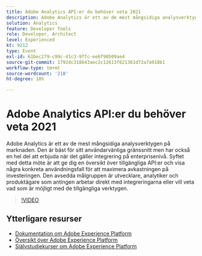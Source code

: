 ```yaml
---
title: Adobe Analytics API:er du behöver veta 2021
description: Adobe Analytics är ett av de mest mångsidiga analysverktygen på marknaden. Den är bäst för sitt användarvänliga gränssnitt men har också en hel del att erbjuda när det gäller integrering på enterprisenivå. Syftet med detta möte är att ge dig en översikt över tillgängliga API:er och visa några konkreta användningsfall för att maximera avkastningen på investeringen. Den avsedda målgruppen är utvecklare, analytiker och produktägare som antingen arbetar direkt med integreringarna eller vill veta vad som är möjligt med de tillgängliga verktygen.
solution: Analytics
feature: Developer Tools
role: Developer, Architect
level: Experienced
kt: 9212
type: Event
exl-id: 61bec279-c99c-41c3-9ffc-ee6f90509ae4
source-git-commit: 1792dc318643aec2c12613f621361d72a7a918b1
workflow-type: tm+mt
source-wordcount: '218'
ht-degree: 10%

---
```


# Adobe Analytics API:er du behöver veta 2021

Adobe Analytics är ett av de mest mångsidiga analysverktygen på marknaden. Den är bäst för sitt användarvänliga gränssnitt men har också en hel del att erbjuda när det gäller integrering på enterprisenivå. Syftet med detta möte är att ge dig en översikt över tillgängliga API:er och visa några konkreta användningsfall för att maximera avkastningen på investeringen. Den avsedda målgruppen är utvecklare, analytiker och produktägare som antingen arbetar direkt med integreringarna eller vill veta vad som är möjligt med de tillgängliga verktygen.

>[!VIDEO](https://video.tv.adobe.com/v/337576/?quality=12&learn=on&hidetitle=true)

## Ytterligare resurser

- [Dokumentation om Adobe Experience Platform](https://experienceleague.adobe.com/docs/experience-platform.html)
- [Översikt över Adobe Experience Platform](https://experienceleague.adobe.com/docs/experience-platform/landing/home.html)
- [Självstudiekurser om Adobe Experience Platform](https://experienceleague.adobe.com/docs/platform-learn/tutorials/overview.html?lang=sv)
